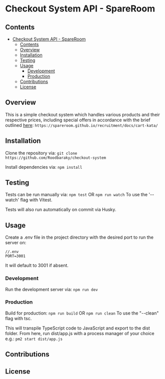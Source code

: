 # Checkout System API - SpareRoom



## Contents
- [Checkout System API - SpareRoom](#checkout-system-api---spareroom)
  - [Contents](#contents)
  - [Overview](#overview)
  - [Installation](#installation)
  - [Testing](#testing)
  - [Usage](#usage)
    - [Development](#development)
    - [Production](#production)
  - [Contributions](#contributions)
  - [License](#license)


## Overview
This is a simple checkout system which handles various products and their respective prices, including special offers in accordance with the brief outlined [here](https://spareroom.github.io/recruitment/docs/cart-kata/):
```https://spareroom.github.io/recruitment/docs/cart-kata/``` 


## Installation
Clone the repository via:
```git clone https://github.com/Roodbaraky/checkout-system```

Install dependencies via:
```npm install```

## Testing
Tests can be run manually via:
```npm test```
OR
```npm run watch```
To use the '--watch' flag with Vitest.

Tests will also run automatically on commit via Husky.

## Usage
Create a .env file in the project directory with the desired port to run the server on:
```
//.env
PORT=3001
```
It will default to 3001 if absent.

### Development
Run the development server via:
```npm run dev```


### Production
Build for production:
```npm run build```
OR
```npm run clean```
To use the "--clean" flag with tsc.

This will transpile TypeScript code to JavaScript and export to the dist folder.
From here, run dist/app.js with a process manager of your choice e.g.:
```pm2 start dist/app.js```

## Contributions


## License

